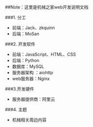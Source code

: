 ##Note：这里是机械之家web开发说明文档

###1. 分工
 - 前端：Jack、zkquinn
 - 后端：MoSan

###2. 开发软件
 - 前端：JavaScript、HTML、CSS
 - 后端：Python
 - 数据库：MySQL
 - 服务器架构 ：aiohttp
 - web服务器：Nginx
 
###3.开发硬件
- 服务器提供商：阿里云

###4. 主题
 - 机械相关周边内容
